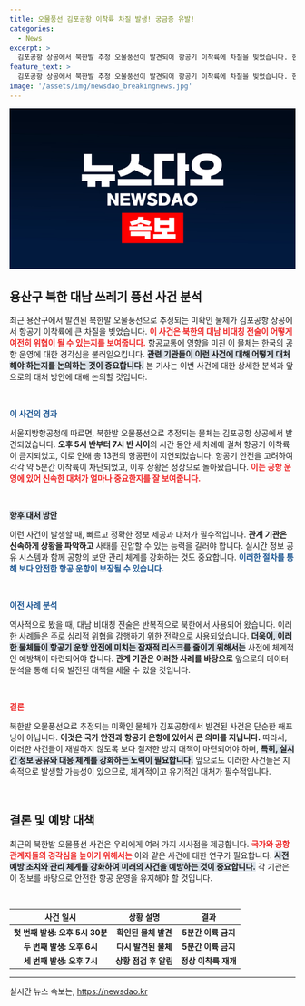 ```yaml
---
title: 오물풍선 김포공항 이착륙 차질 발생! 궁금증 유발!
categories:
  - News
excerpt: >
  김포공항 상공에서 북한발 추정 오물풍선이 발견되어 항공기 이착륙에 차질을 빚었습니다. 한때 13편의 운항이 지연된 가운데, 상황은 현재 정상으로 돌아왔습니다. 이 기상천외한 사건의 전말을 알아보세요!
feature_text: >
  김포공항 상공에서 북한발 추정 오물풍선이 발견되어 항공기 이착륙에 차질을 빚었습니다. 한때 13편의 운항이 지연된 가운데, 상황은 현재 정상으로 돌아왔습니다. 이 기상천외한 사건의 전말을 알아보세요!
image: '/assets/img/newsdao_breakingnews.jpg'
---
```


<p><img src="/assets/img/newsdao_breakingnews.jpg" alt="implanttips 속보" /></p>

<h2 data-ke-size="size26">용산구 북한 대남 쓰레기 풍선 사건 분석</h2>

<p data-ke-size="size16">최근 용산구에서 발견된 북한발 오물풍선으로 추정되는 미확인 물체가 김포공항 상공에서 항공기 이착륙에 큰 차질을 빚었습니다. <b><span style="color: #ee2323;">이 사건은 북한의 대남 비대칭 전술이 어떻게 여전히 위협이 될 수 있는지를 보여줍니다.</span></b> 항공교통에 영향을 미친 이 물체는 한국의 공항 운영에 대한 경각심을 불러일으킵니다. <b><span style="background-color: #21538527;">관련 기관들이 이런 사건에 대해 어떻게 대처해야 하는지를 논의하는 것이 중요합니다.</span></b> 본 기사는 이번 사건에 대한 상세한 분석과 앞으로의 대처 방안에 대해 논의할 것입니다.</p>

<p data-ke-size="size16">&nbsp;</p>

<p><b><span style="color: #1a5490;">이 사건의 경과</span></b></p>

<p data-ke-size="size16">서울지방항공청에 따르면, 북한발 오물풍선으로 추정되는 물체는 김포공항 상공에서 발견되었습니다. <b>오후 5시 반부터 7시 반 사이</b>의 시간 동안 세 차례에 걸쳐 항공기 이착륙이 금지되었고, 이로 인해 총 13편의 항공편이 지연되었습니다. 항공기 안전을 고려하여 각각 약 5분간 이착륙이 차단되었고, 이후 상황은 정상으로 돌아왔습니다. <b><span style="color: #ee2323;">이는 공항 운영에 있어 신속한 대처가 얼마나 중요한지를 잘 보여줍니다.</span></b></p>

<p data-ke-size="size16">&nbsp;</p>

<p><b><span style="background-color: #21538527;">향후 대처 방안</span></b></p>

<p data-ke-size="size16">이런 사건이 발생할 때, 빠르고 정확한 정보 제공과 대처가 필수적입니다. <b>관계 기관은 신속하게 상황을 파악하고</b> 사태를 진압할 수 있는 능력을 길러야 합니다. 실시간 정보 공유 시스템과 함께 공항의 보안 관리 체계를 강화하는 것도 중요합니다. <b><span style="color: #1a5490;">이러한 절차를 통해 보다 안전한 항공 운항이 보장될 수 있습니다.</span></b></p>

<p data-ke-size="size16">&nbsp;</p>

<p><b><span style="color: #1a5490;">이전 사례 분석</span></b></p>

<p data-ke-size="size16">역사적으로 봤을 때, 대남 비대칭 전술은 반복적으로 북한에서 사용되어 왔습니다. 이러한 사례들은 주로 심리적 위협을 감행하기 위한 전략으로 사용되었습니다. <b><span style="background-color: #21538527;">더욱이, 이러한 물체들이 항공기 운항 안전에 미치는 잠재적 리스크를 줄이기 위해서는</span></b> 사전에 체계적인 예방책이 마련되어야 합니다. <b>관계 기관은 이러한 사례를 바탕으로</b> 앞으로의 데이터 분석을 통해 더욱 발전된 대책을 세울 수 있을 것입니다.</p>

<p data-ke-size="size16">&nbsp;</p>

<p><b><span style="color: #ee2323;">결론</span></b></p>

<p data-ke-size="size16">북한발 오물풍선으로 추정되는 미확인 물체가 김포공항에서 발견된 사건은 단순한 해프닝이 아닙니다. <b>이것은 국가 안전과 항공기 운항에 있어서 큰 의미를 지닙니다.</b> 따라서, 이러한 사건들이 재발하지 않도록 보다 철저한 방지 대책이 마련되어야 하며, <b><span style="background-color: #21538527;">특히, 실시간 정보 공유와 대응 체계를 강화하는 노력이 필요합니다.</span></b> 앞으로도 이러한 사건들은 지속적으로 발생할 가능성이 있으므로, 체계적이고 유기적인 대처가 필수적입니다.</p> 

<p data-ke-size="size16">&nbsp;</p>

<h2 data-ke-size="size26">결론 및 예방 대책</h2>

<p data-ke-size="size16">최근의 북한발 오물풍선 사건은 우리에게 여러 가지 시사점을 제공합니다. <b><span style="color: #ee2323;">국가와 공항 관계자들의 경각심을 높이기 위해서는</span></b> 이와 같은 사건에 대한 연구가 필요합니다. <b><span style="background-color: #21538527;">사전 예방 조치와 관리 체계를 강화하여 미래의 사건을 예방하는 것이 중요합니다.</span></b> 각 기관은 이 정보를 바탕으로 안전한 항공 운영을 유지해야 할 것입니다.</p> 

<p data-ke-size="size16">&nbsp;</p>

<table>
    <thead>
        <tr>
            <th><b>사건 일시</b></th>
            <th><b>상황 설명</b></th>
            <th><b>결과</b></th>
        </tr>
    </thead>
    <tbody>
        <tr>
            <td style="text-align: center; height: 17px;"><b>첫 번째 발생: 오후 5시 30분</b></td>
            <td style="text-align: center; height: 17px;"><b>확인된 물체 발견</b></td>
            <td style="text-align: center; height: 17px;"><b>5분간 이륙 금지</b></td>
        </tr>
        <tr>
            <td style="text-align: center; height: 17px;"><b>두 번째 발생: 오후 6시</b></td>
            <td style="text-align: center; height: 17px;"><b>다시 발견된 물체</b></td>
            <td style="text-align: center; height: 17px;"><b>5분간 이륙 금지</b></td>
        </tr>
        <tr>
            <td style="text-align: center; height: 17px;"><b>세 번째 발생: 오후 7시</b></td>
            <td style="text-align: center; height: 17px;"><b>상황 점검 후 알림</b></td>
            <td style="text-align: center; height: 17px;"><b>정상 이착륙 재개</b></td>
        </tr>
    </tbody>
</table>

<hr />
실시간 뉴스 속보는, <a href="https://newsdao.kr" rel="dofollow">https://newsdao.kr</a>


